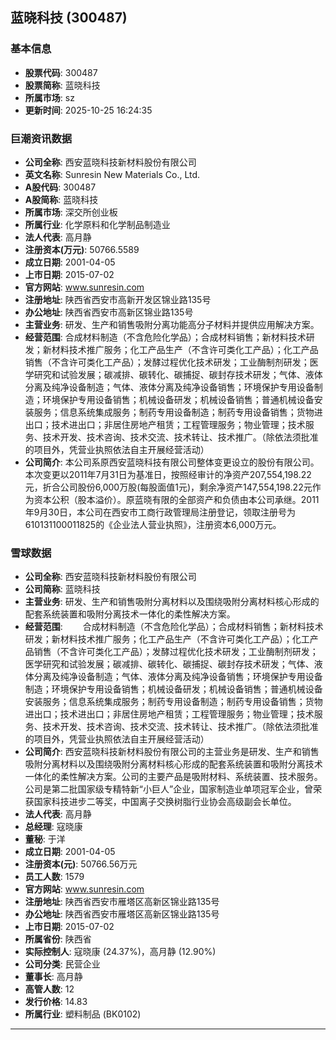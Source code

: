 ## 蓝晓科技 (300487)

### 基本信息

- **股票代码**: 300487
- **股票简称**: 蓝晓科技
- **所属市场**: sz
- **更新时间**: 2025-10-25 16:24:35

### 巨潮资讯数据

- **公司全称**: 西安蓝晓科技新材料股份有限公司
- **英文名称**: Sunresin New Materials Co., Ltd.
- **A股代码**: 300487
- **A股简称**: 蓝晓科技
- **所属市场**: 深交所创业板
- **所属行业**: 化学原料和化学制品制造业
- **法人代表**: 高月静
- **注册资本(万元)**: 50766.5589
- **成立日期**: 2001-04-05
- **上市日期**: 2015-07-02
- **官方网站**: www.sunresin.com
- **注册地址**: 陕西省西安市高新开发区锦业路135号
- **办公地址**: 陕西省西安市高新区锦业路135号
- **主营业务**: 研发、生产和销售吸附分离功能高分子材料并提供应用解决方案。
- **经营范围**: 合成材料制造（不含危险化学品）；合成材料销售；新材料技术研发；新材料技术推广服务；化工产品生产（不含许可类化工产品）；化工产品销售（不含许可类化工产品）；发酵过程优化技术研发；工业酶制剂研发；医学研究和试验发展；碳减排、碳转化、碳捕捉、碳封存技术研发；气体、液体分离及纯净设备制造；气体、液体分离及纯净设备销售；环境保护专用设备制造；环境保护专用设备销售；机械设备研发；机械设备销售；普通机械设备安装服务；信息系统集成服务；制药专用设备制造；制药专用设备销售；货物进出口；技术进出口；非居住房地产租赁；工程管理服务；物业管理；技术服务、技术开发、技术咨询、技术交流、技术转让、技术推广。（除依法须批准的项目外，凭营业执照依法自主开展经营活动）
- **公司简介**: 本公司系原西安蓝晓科技有限公司整体变更设立的股份有限公司。本次变更以2011年7月31日为基准日，按照经审计的净资产207,554,198.22元，折合公司股份6,000万股(每股面值1元)，剩余净资产147,554,198.22元作为资本公积（股本溢价）。原蓝晓有限的全部资产和负债由本公司承继。2011年9月30日，本公司在西安市工商行政管理局注册登记，领取注册号为610131100011825的《企业法人营业执照》，注册资本6,000万元。

### 雪球数据

- **公司全称**: 西安蓝晓科技新材料股份有限公司
- **公司简称**: 蓝晓科技
- **主营业务**: 研发、生产和销售吸附分离材料以及围绕吸附分离材料核心形成的配套系统装置和吸附分离技术一体化的柔性解决方案。
- **经营范围**: 　　合成材料制造（不含危险化学品）；合成材料销售；新材料技术研发；新材料技术推广服务；化工产品生产（不含许可类化工产品）；化工产品销售（不含许可类化工产品）；发酵过程优化技术研发；工业酶制剂研发；医学研究和试验发展；碳减排、碳转化、碳捕捉、碳封存技术研发；气体、液体分离及纯净设备制造；气体、液体分离及纯净设备销售；环境保护专用设备制造；环境保护专用设备销售；机械设备研发；机械设备销售；普通机械设备安装服务；信息系统集成服务；制药专用设备制造；制药专用设备销售；货物进出口；技术进出口；非居住房地产租赁；工程管理服务；物业管理；技术服务、技术开发、技术咨询、技术交流、技术转让、技术推广。（除依法须批准的项目外，凭营业执照依法自主开展经营活动）
- **公司简介**: 西安蓝晓科技新材料股份有限公司的主营业务是研发、生产和销售吸附分离材料以及围绕吸附分离材料核心形成的配套系统装置和吸附分离技术一体化的柔性解决方案。公司的主要产品是吸附材料、系统装置、技术服务。公司是第二批国家级专精特新“小巨人”企业，国家制造业单项冠军企业，曾荣获国家科技进步二等奖，中国离子交换树脂行业协会高级副会长单位。
- **法人代表**: 高月静
- **总经理**: 寇晓康
- **董秘**: 于洋
- **成立日期**: 2001-04-05
- **注册资本(元)**: 50766.56万元
- **员工人数**: 1579
- **官方网站**: www.sunresin.com
- **注册地址**: 陕西省西安市雁塔区高新区锦业路135号
- **办公地址**: 陕西省西安市雁塔区高新区锦业路135号
- **上市日期**: 2015-07-02
- **所属省份**: 陕西省
- **实际控制人**: 寇晓康 (24.37%)，高月静 (12.90%)
- **公司分类**: 民营企业
- **董事长**: 高月静
- **高管人数**: 12
- **发行价格**: 14.83
- **所属行业**: 塑料制品 (BK0102)

---